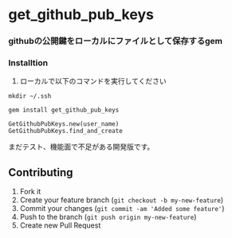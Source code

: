 # get_github_pub_keys

### githubの公開鍵をローカルにファイルとして保存するgem

### Installtion

1) ローカルで以下のコマンドを実行してください
```:bach
mkdir ~/.ssh
```

```:ruby
gem install get_github_pub_keys
```

```:ruby
GetGithubPubKeys.new(user_name)
GetGithubPubKeys.find_and_create
```

まだテスト、機能面で不足がある開発版です。

## Contributing

1. Fork it
2. Create your feature branch (`git checkout -b my-new-feature`)
3. Commit your changes (`git commit -am 'Added some feature'`)
4. Push to the branch (`git push origin my-new-feature`)
5. Create new Pull Request
